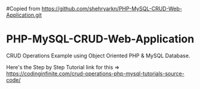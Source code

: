 #Copied from https://github.com/shehryarkn/PHP-MySQL-CRUD-Web-Application.git

# PHP-MySQL-CRUD-Web-Application

CRUD Operations Example using Object Oriented PHP & MySQL Database.

Here's the Step by Step Tutorial link for this => https://codinginfinite.com/crud-operations-php-mysql-tutorials-source-code/


